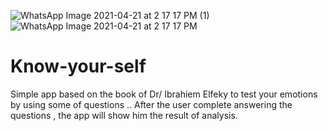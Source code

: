 ![WhatsApp Image 2021-04-21 at 2 17 17 PM (1)](https://user-images.githubusercontent.com/43152935/115552401-97377200-a2ac-11eb-85cf-56fb1bcd6d34.jpeg)
![WhatsApp Image 2021-04-21 at 2 17 17 PM](https://user-images.githubusercontent.com/43152935/115552429-a0284380-a2ac-11eb-9815-9b25a93e884d.jpeg)
# Know-your-self
Simple app based on the book of Dr/ Ibrahiem Elfeky to test your emotions by using some of questions .. After the user complete answering the questions , the app will show him the result of analysis.
